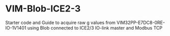 # VIM-Blob-ICE2-3
Starter code and Guide to acquire raw g values from VIM32PP-E7DC8-0RE-IO-1V1401 using Blob connected to ICE2/3 IO-link master and Modbus TCP
